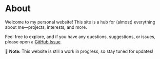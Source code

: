 # About

Welcome to my personal website! This site is a hub for (almost) everything about me—projects, interests, and more.

Feel free to explore, and if you have any questions, suggestions, or issues, please open a [GitHub Issue](../../issues).

🚧 **Note:** This website is still a work in progress, so stay tuned for updates!
